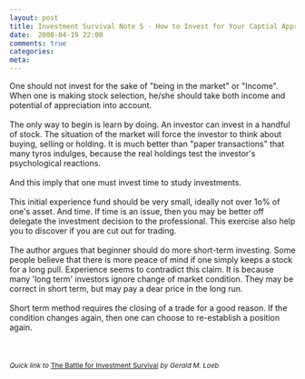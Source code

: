 ```yaml
---
layout: post
title: Investment Survival Note 5 - How to Invest for Your Captial Appreciation
date:  2008-04-19 22:00
comments: true
categories:
meta: 
---
```

One should not invest for the sake of "being in the market" or "Income". When one is making stock selection, he/she should take both income and potential of appreciation into account.<br /><br />The only way to begin is learn by doing. An investor can invest in a handful of stock. The situation of the market will force the investor to think about buying, selling or holding. It is much better than "paper transactions" that many tyros indulges, because the real holdings test the investor's psychological reactions.<br /><br />And this imply that one must invest time to study investments.<br /><br />This initial experience fund should be very small, ideally not over 1o% of one's asset. And time. If time is an issue, then you may be better off delegate the investment decision to the professional. This exercise also help you to discover if you are cut out for trading.<br /><br />The author argues that beginner should do more short-term investing. Some people believe that there is more peace of mind if one simply keeps a stock for a long pull. Experience seems to contradict this claim. It is because many 'long term' investors ignore change of market condition. They may be correct in short term, but may pay a dear price in the long run.<br /><br />Short term method requires the closing of a trade for a good reason. If the condition changes again, then one can choose to re-establish a position again.<br /><br /><br /><br /><span><span style="font-size: 85%;"><span style="font-style: italic;"> Quick link to </span><a target="_blank" href="http://www.amazon.com/gp/product/0471132977?ie=UTF8&amp;tag=thoonvarsub-20&amp;link_code=wql&amp;camp=212361&amp;creative=380601">The Battle for Investment Survival</a><span style="font-style: italic;"> by Gerald M. Loeb<br /><br /></span></span></span>